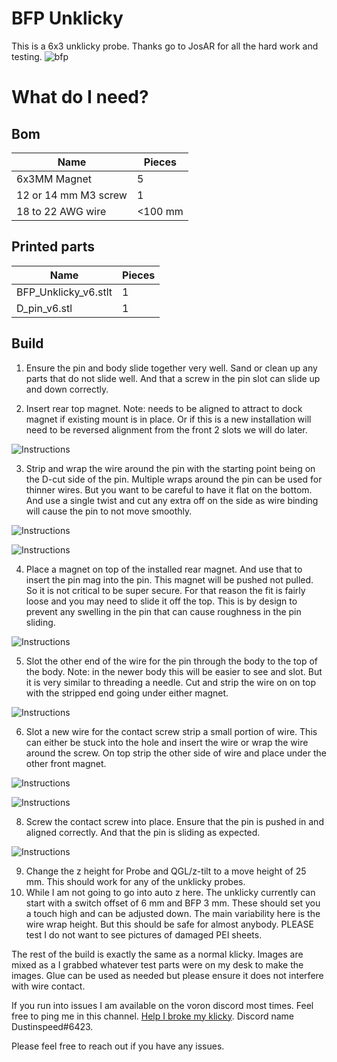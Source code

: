 # BFP Unklicky

This is a 6x3 unklicky probe. Thanks go to JosAR for all the hard work and testing. 
![bfp](https://github.com/majarspeed/Unklicky/raw/main/pictures/BFP.jpg "BFP")

# What do I need?

## Bom
| Name | Pieces |
| ------ | ------ |
| 6x3MM Magnet | 5|
|12 or 14 mm M3 screw| 1|
|18 to 22 AWG wire| <100 mm|


## Printed parts
| Name | Pieces |
| ------ | ------ |
| BFP_Unklicky_v6.stlt | 1|
|D_pin_v6.stl| 1|

## Build

1. Ensure the pin and body slide together very well. Sand or clean up any parts that do not slide well. And that a screw in the pin slot can slide up and down correctly.  

2. Insert rear top magnet. Note: needs to be aligned to attract to dock magnet if existing mount is in place. Or if this is a new installation will need to be reversed alignment from the front 2 slots we will do later. 


 ![Instructions](https://github.com/majarspeed/Unklicky/raw/main/pictures/top_mag.jpg "Instructions")

3. Strip and wrap the wire around the pin with the starting point being on the D-cut side of the pin. Multiple wraps around the pin can be used for thinner wires. But you want to be careful to have it flat on the bottom. And use a single twist and cut any extra off on the side as wire binding will cause the pin to not move smoothly. 
 
![Instructions](https://github.com/majarspeed/Unklicky/raw/main/pictures/side%20wrap.jpg "Instructions")

![Instructions](https://github.com/majarspeed/Unklicky/raw/main/pictures/top_wrap.jpg "Instructions")

4. Place a magnet on top of the installed rear magnet. And use that to insert the pin mag into the pin. This magnet will be pushed not pulled. So it is not critical to be super secure. For that reason the fit is fairly loose and you may need to slide it off the top. This is by design to prevent any swelling in the pin that can cause roughness in the pin sliding. 

![Instructions](https://github.com/majarspeed/Unklicky/raw/main/pictures/mag_pin.jpg "Instructions")


5. Slot the other end of the wire for the pin through the body to the top of the body. Note: in the newer body this will be easier to see and slot. But it is very similar to threading a needle.  Cut and strip the wire on on top with the stripped end going under either magnet. 

![Instructions](https://github.com/majarspeed/Unklicky/raw/main/pictures/bottom_thread_hole.jpg "Instructions")

6. Slot a new wire for the contact screw strip a small portion of wire. This can either be stuck into the hole and insert the wire or wrap the wire around the screw. On top strip the other side of wire and place under the other front magnet. 


![Instructions](https://github.com/majarspeed/Unklicky/raw/main/pictures/front_thread_hole.jpg "Instructions")

![Instructions](https://github.com/majarspeed/Unklicky/raw/main/pictures/top_wired.jpg "Instructions")

8. Screw the contact screw into place. Ensure that the pin is pushed in and aligned correctly. And that the pin is sliding as expected. 

![Instructions](https://github.com/majarspeed/Unklicky/raw/main/pictures/front_screw.jpg "Instructions")

9. Change the z height for Probe and QGL/z-tilt to a move height of 25 mm. This should work for any of the unklicky probes. 
10. While I am not going to go into auto z here. The unklicky currently can start with a switch offset of 6 mm and BFP 3 mm. These should set you a touch high and can be adjusted down. The main variability here is the wire wrap height. But this should be safe for almost anybody. PLEASE test I do not want to see pictures of damaged PEI sheets.


The rest of the build is exactly the same as a normal klicky. Images are mixed as a I grabbed whatever test parts were on my desk to make the images. 
Glue can be used as needed but please ensure it does not interfere with wire contact. 


If you run into issues I am available on the voron discord most times. Feel free to ping me in this channel.  [Help I broke my klicky](https://discord.com/channels/460117602945990666/969563854071799818). Discord name Dustinspeed#6423. 

Please feel free to reach out if you have any issues. 



